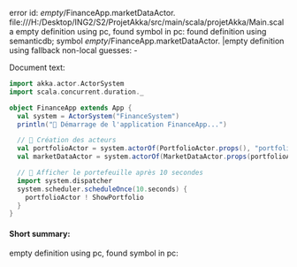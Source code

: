 error id: _empty_/FinanceApp.marketDataActor.
file:///H:/Desktop/ING2/S2/ProjetAkka/src/main/scala/projetAkka/Main.scala
empty definition using pc, found symbol in pc: 
found definition using semanticdb; symbol _empty_/FinanceApp.marketDataActor.
|empty definition using fallback
non-local guesses:
	 -

Document text:

```scala
import akka.actor.ActorSystem
import scala.concurrent.duration._

object FinanceApp extends App {
  val system = ActorSystem("FinanceSystem")
  println("🚀 Démarrage de l'application FinanceApp...")

  // 📌 Création des acteurs
  val portfolioActor = system.actorOf(PortfolioActor.props(), "portfolio")
  val marketDataActor = system.actorOf(MarketDataActor.props(portfolioActor), "marketData")

  // 📌 Afficher le portefeuille après 10 secondes
  import system.dispatcher
  system.scheduler.scheduleOnce(10.seconds) {
    portfolioActor ! ShowPortfolio
  }
}

```

#### Short summary: 

empty definition using pc, found symbol in pc: 